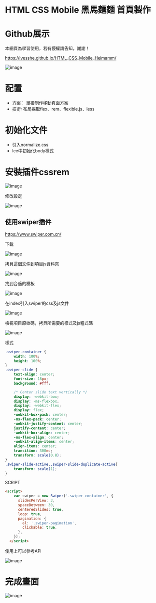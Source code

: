 # HTML CSS Mobile 黑馬麵麵 首頁製作

# Github展示

本網頁為學習使用，若有侵權請告知，謝謝！

https://ivesshe.github.io/HTML_CSS_Mobile_Heimamm/

![image](./images/20210407205803.png)

# 配置

- 方案： 單獨制作移動頁面方案
- 技術∶ 布局採取flex、rem、flexible.js、less


# 初始化文件

- 引入normalize.css
- lee中初始化body樣式

# 安裝插件cssrem

![image](./images/20210407143825.png)

修改設定

![image](./images/20210407144007.png)

## 使用swiper插件

https://www.swiper.com.cn/

下載

![image](./images/20210407172636.png)


拷貝這個文件到項目js資料夾


![image](./images/20210407172851.png)

找到合適的模板

![image](./images/20210407173157.png)


在index引入swiper的css及js文件

![image](./images/20210407173502.png)

檢視項目原始碼，拷貝所需要的樣式及js程式碼

![image](./images/20210407174148.png)

樣式

```css
.swiper-container {
    width: 100%;
    height: 100%;
}
.swiper-slide {
    text-align: center; 
    font-size: 18px;
    background: #fff;

    /* Center slide text vertically */
    display: -webkit-box;
    display: -ms-flexbox;
    display: -webkit-flex;
    display: flex;
    -webkit-box-pack: center;
    -ms-flex-pack: center;
    -webkit-justify-content: center;
    justify-content: center;
    -webkit-box-align: center;
    -ms-flex-align: center;
    -webkit-align-items: center;
    align-items: center;
    transition: 300ms;
    transform: scale(0.8);
}
.swiper-slide-active,.swiper-slide-duplicate-active{
    transform: scale(1);
}
```

SCRIPT

```html
<script>
    var swiper = new Swiper('.swiper-container', {
      slidesPerView: 3,
      spaceBetween: 30,
	  centeredSlides: true,
	  loop: true,
      pagination: {
        el: '.swiper-pagination',
        clickable: true,
      },
    });
  </script>
```

使用上可以參考API

![image](./images/20210407115812.png)

# 完成畫面

![image](./images/20210407205219.png)
